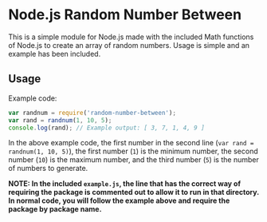 # Node.js Random Number Between

This is a simple module for Node.js made with the included Math functions of Node.js to create an array of random numbers. Usage is simple and an example has been included.

## Usage
Example code:

```javascript
var randnum = require('random-number-between');
var rand = randnum(1, 10, 5);
console.log(rand); // Example output: [ 3, 7, 1, 4, 9 ]
```
In the above example code, the first number in the second line (`var rand = randnum(1, 10, 5)`), the first number (`1`) is the minimum number, the second number (`10`) is the maximum number, and the third number (`5`) is the number of numbers to generate.

**NOTE: In the included `example.js`, the line that has the correct way of requiring the package is commented out to allow it to run in that directory. In normal code, you will follow the example above and require the package by package name.**
